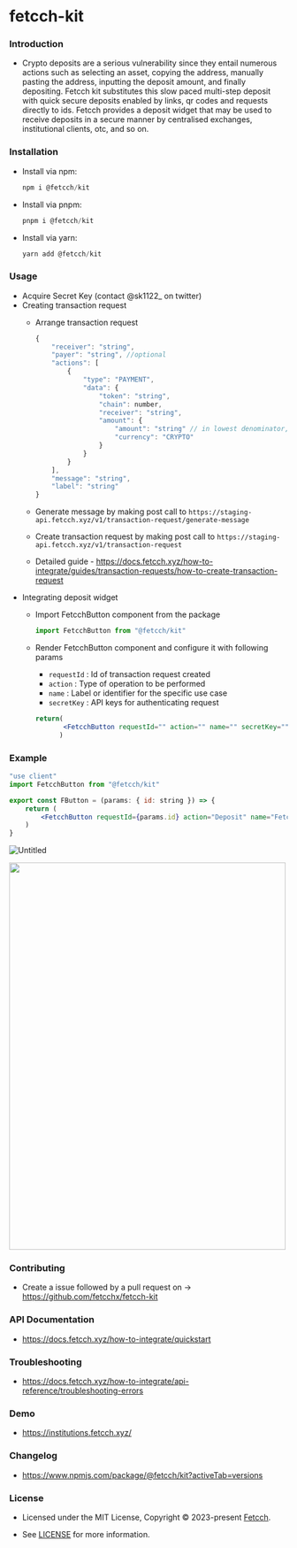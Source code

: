 # fetcch-kit
### **Introduction**

- Crypto deposits are a serious vulnerability since they entail numerous actions such as selecting an asset, copying the address, manually pasting the address, inputting the deposit amount, and finally depositing. Fetcch kit substitutes this slow paced multi-step deposit with quick secure deposits enabled by links, qr codes and requests directly to ids.
Fetcch provides a deposit widget that may be used to receive deposits in a secure manner by centralised exchanges, institutional clients, otc, and so on.

### **Installation**

- Install via npm:
    
    ```jsx
    npm i @fetcch/kit
    ```
    
- Install via pnpm:
    
    ```jsx
    pnpm i @fetcch/kit
    ```
    
- Install via yarn:
    
    ```jsx
    yarn add @fetcch/kit
    ```
    

### **Usage**

- Acquire Secret Key (contact @sk1122_ on twitter)
- Creating transaction request
    - Arrange transaction request
        
        ```jsx
        {
            "receiver": "string",
            "payer": "string", //optional
            "actions": [
                {
                    "type": "PAYMENT",
                    "data": {
                        "token": "string",
                        "chain": number,
                        "receiver": "string",
                        "amount": {
                            "amount": "string" // in lowest denominator,
                            "currency": "CRYPTO"
                        }
                    }
                }
            ],
            "message": "string",
            "label": "string"
        }
        ```
        
    - Generate message by making post call to `https://staging-api.fetcch.xyz/v1/transaction-request/generate-message`
    - Create transaction request by making post call to `https://staging-api.fetcch.xyz/v1/transaction-request`
    - Detailed guide - https://docs.fetcch.xyz/how-to-integrate/guides/transaction-requests/how-to-create-transaction-request
- Integrating deposit widget
    - Import FetcchButton component from the package
        
        ```jsx
        import FetcchButton from "@fetcch/kit"
        ```
        
    - Render FetcchButton component and configure it with following params
        - `requestId` : Id of transaction request created
        - `action` : Type of operation to be performed
        - `name` : Label or identifier for the specific use case
        - `secretKey` : API keys for authenticating request
        
        ```jsx
        return(
               <FetcchButton requestId="" action="" name="" secretKey="" />
              )
        ```
        

### Example

```jsx
"use client"
import FetcchButton from "@fetcch/kit"

export const FButton = (params: { id: string }) => {
    return (
        <FetcchButton requestId={params.id} action="Deposit" name="Fetcch OTC" secretKey={process.env.NEXT_PUBLIC_FETCCH_API_KEY as string} />
    )
}
```

![Untitled](https://github.com/FetcchX/fetcch-kit/assets/59167439/cfeb137b-7852-420f-81ac-ae4dff0cd0c7)

<img src="https://github.com/FetcchX/fetcch-kit/assets/59167439/64811d43-2a02-4418-adcf-a30803eba3b1" width="500" height="700"/>


### **Contributing**

- Create a issue followed by a pull request on → https://github.com/fetcchx/fetcch-kit

### **API Documentation**

- https://docs.fetcch.xyz/how-to-integrate/quickstart

### **Troubleshooting**

- https://docs.fetcch.xyz/how-to-integrate/api-reference/troubleshooting-errors

### Demo

- https://institutions.fetcch.xyz/

### **Changelog**

- https://www.npmjs.com/package/@fetcch/kit?activeTab=versions

### **License**

- Licensed under the MIT License, Copyright © 2023-present [Fetcch](https://fetcch.xyz).

- See [LICENSE](./LICENSE) for more information.
